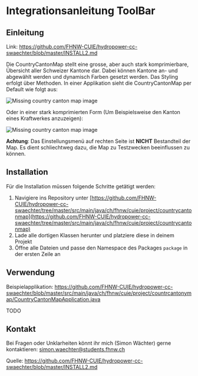 # Integrationsanleitung ToolBar

## Einleitung

Link: https://github.com/FHNW-CUIE/hydropower-cc-swaechter/blob/master/INSTALL2.md

Die CountryCantonMap stellt eine grosse, aber auch stark komprimierbare, Übersicht aller Schweizer Kantone dar. Dabei können Kantone an- und abgewählt werden und dynamisch Farben gesetzt werden. Das Styling erfolgt über Methoden. In einer Applikation sieht die CountryCantonMap per Default wie folgt aus:

![Missing country canton map image](https://github.com/FHNW-CUIE/hydropower-cc-swaechter/blob/master/img/CountryCantonMap1.png?raw=true "CountryCantonMap")

Oder in einer stark komprimierten Form (Um Beispielsweise den Kanton eines Kraftwerkes anzuzeigen):

![Missing country canton map image](https://github.com/FHNW-CUIE/hydropower-cc-swaechter/blob/master/img/CountryCantonMap2.png?raw=true "CountryCantonMap")

**Achtung**: Das Einstellungsmenü auf rechten Seite ist **NICHT** Bestandteil der Map. Es dient schliechtweg dazu, die Map zu Testzwecken beeinflussen zu können.
## Installation

Für die Installation müssen folgende Schritte getätigt werden:

1. Navigiere ins Repository unter [https://github.com/FHNW-CUIE/hydropower-cc-swaechter/tree/master/src/main/java/ch/fhnw/cuie/project/countrycantonmap](https://github.com/FHNW-CUIE/hydropower-cc-swaechter/tree/master/src/main/java/ch/fhnw/cuie/project/countrycantonmap)
2. Lade alle dortigen Klassen herunter und platziere diese in deinem Projekt
3. Öffne alle Dateien und passe den Namespace des Packages `package` in der ersten Zeile an

## Verwendung

Beispielapplikation: https://github.com/FHNW-CUIE/hydropower-cc-swaechter/blob/master/src/main/java/ch/fhnw/cuie/project/countrcantonymap/CountryCantonMapApplication.java
 
TODO

## Kontakt

Bei Fragen oder Unklarheiten könnt ihr mich (Simon Wächter) gerne kontaktieren: simon.waechter@students.fhnw.ch

Quelle: https://github.com/FHNW-CUIE/hydropower-cc-swaechter/blob/master/INSTALL2.md
 